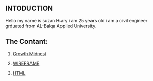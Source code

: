 ## INTODUCTION

Hello my name is suzan Hiary i am 25 years old i am a civil engineer grduated from AL-Balqa Applied University.


## The Contant: 
1. [Growth Midnest](Growth)

2. [WIREFRAME](WIREFRAME)

3. [HTML](HTML)
